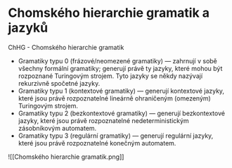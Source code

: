 # Chomského hierarchie gramatik a jazyků
ChHG - Chomského hierarchie gramatik

- Gramatiky typu 0 (frázové/neomezené gramatiky) — zahrnují v sobě všechny formální gramatiky; generují právě ty jazyky, které mohou být rozpoznané Turingovým strojem. Tyto jazyky se někdy nazývají rekurzivně spočetné jazyky.
- Gramatiky typu 1 (kontextové gramatiky) — generují kontextové jazyky, které jsou právě rozpoznatelné lineárně ohraničeným (omezeným) Turingovým strojem.
- Gramatiky typu 2 (bezkontextové gramatiky) — generují bezkontextové jazyky, které jsou právě rozpoznatelné nedeterministickým zásobníkovým automatem.
- Gramatiky typu 3 (regulární gramatiky) — generují regulární jazyky, které jsou právě rozpoznatelné konečným automatem.
 
![[Chomského hierarchie gramatik.png]]